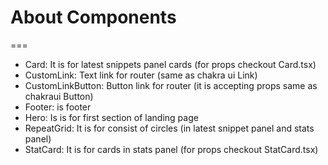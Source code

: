 # About Components

===

- Card: It is for latest snippets panel cards (for props checkout Card.tsx)
- CustomLink: Text link for router (same as chakra ui Link)
- CustomLinkButton: Button link for router (it is accepting props same as chakraui Button)
- Footer: is footer
- Hero: Is is for first section of landing page
- RepeatGrid: It is for consist of circles (in latest snippet panel and stats panel)
- StatCard: It is for cards in stats panel (for props checkout StatCard.tsx)
